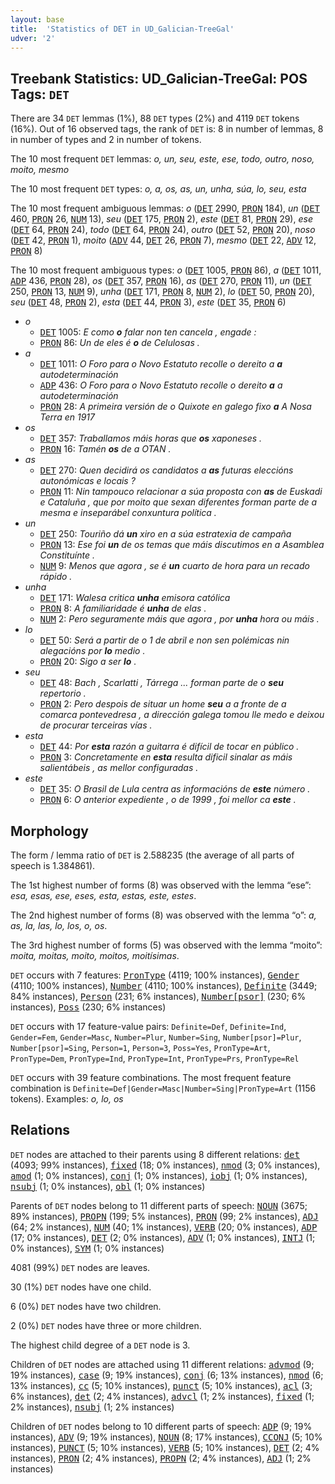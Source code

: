 ```yaml
---
layout: base
title:  'Statistics of DET in UD_Galician-TreeGal'
udver: '2'
---
```


## Treebank Statistics: UD_Galician-TreeGal: POS Tags: `DET`

There are 34 `DET` lemmas (1%), 88 `DET` types (2%) and 4119 `DET` tokens (16%).
Out of 16 observed tags, the rank of `DET` is: 8 in number of lemmas, 8 in number of types and 2 in number of tokens.

The 10 most frequent `DET` lemmas: <em>o, un, seu, este, ese, todo, outro, noso, moito, mesmo</em>

The 10 most frequent `DET` types:  <em>o, a, os, as, un, unha, súa, lo, seu, esta</em>

The 10 most frequent ambiguous lemmas: <em>o</em> (<tt><a href="gl_treegal-pos-DET.html">DET</a></tt> 2990, <tt><a href="gl_treegal-pos-PRON.html">PRON</a></tt> 184), <em>un</em> (<tt><a href="gl_treegal-pos-DET.html">DET</a></tt> 460, <tt><a href="gl_treegal-pos-PRON.html">PRON</a></tt> 26, <tt><a href="gl_treegal-pos-NUM.html">NUM</a></tt> 13), <em>seu</em> (<tt><a href="gl_treegal-pos-DET.html">DET</a></tt> 175, <tt><a href="gl_treegal-pos-PRON.html">PRON</a></tt> 2), <em>este</em> (<tt><a href="gl_treegal-pos-DET.html">DET</a></tt> 81, <tt><a href="gl_treegal-pos-PRON.html">PRON</a></tt> 29), <em>ese</em> (<tt><a href="gl_treegal-pos-DET.html">DET</a></tt> 64, <tt><a href="gl_treegal-pos-PRON.html">PRON</a></tt> 24), <em>todo</em> (<tt><a href="gl_treegal-pos-DET.html">DET</a></tt> 64, <tt><a href="gl_treegal-pos-PRON.html">PRON</a></tt> 24), <em>outro</em> (<tt><a href="gl_treegal-pos-DET.html">DET</a></tt> 52, <tt><a href="gl_treegal-pos-PRON.html">PRON</a></tt> 20), <em>noso</em> (<tt><a href="gl_treegal-pos-DET.html">DET</a></tt> 42, <tt><a href="gl_treegal-pos-PRON.html">PRON</a></tt> 1), <em>moito</em> (<tt><a href="gl_treegal-pos-ADV.html">ADV</a></tt> 44, <tt><a href="gl_treegal-pos-DET.html">DET</a></tt> 26, <tt><a href="gl_treegal-pos-PRON.html">PRON</a></tt> 7), <em>mesmo</em> (<tt><a href="gl_treegal-pos-DET.html">DET</a></tt> 22, <tt><a href="gl_treegal-pos-ADV.html">ADV</a></tt> 12, <tt><a href="gl_treegal-pos-PRON.html">PRON</a></tt> 8)

The 10 most frequent ambiguous types:  <em>o</em> (<tt><a href="gl_treegal-pos-DET.html">DET</a></tt> 1005, <tt><a href="gl_treegal-pos-PRON.html">PRON</a></tt> 86), <em>a</em> (<tt><a href="gl_treegal-pos-DET.html">DET</a></tt> 1011, <tt><a href="gl_treegal-pos-ADP.html">ADP</a></tt> 436, <tt><a href="gl_treegal-pos-PRON.html">PRON</a></tt> 28), <em>os</em> (<tt><a href="gl_treegal-pos-DET.html">DET</a></tt> 357, <tt><a href="gl_treegal-pos-PRON.html">PRON</a></tt> 16), <em>as</em> (<tt><a href="gl_treegal-pos-DET.html">DET</a></tt> 270, <tt><a href="gl_treegal-pos-PRON.html">PRON</a></tt> 11), <em>un</em> (<tt><a href="gl_treegal-pos-DET.html">DET</a></tt> 250, <tt><a href="gl_treegal-pos-PRON.html">PRON</a></tt> 13, <tt><a href="gl_treegal-pos-NUM.html">NUM</a></tt> 9), <em>unha</em> (<tt><a href="gl_treegal-pos-DET.html">DET</a></tt> 171, <tt><a href="gl_treegal-pos-PRON.html">PRON</a></tt> 8, <tt><a href="gl_treegal-pos-NUM.html">NUM</a></tt> 2), <em>lo</em> (<tt><a href="gl_treegal-pos-DET.html">DET</a></tt> 50, <tt><a href="gl_treegal-pos-PRON.html">PRON</a></tt> 20), <em>seu</em> (<tt><a href="gl_treegal-pos-DET.html">DET</a></tt> 48, <tt><a href="gl_treegal-pos-PRON.html">PRON</a></tt> 2), <em>esta</em> (<tt><a href="gl_treegal-pos-DET.html">DET</a></tt> 44, <tt><a href="gl_treegal-pos-PRON.html">PRON</a></tt> 3), <em>este</em> (<tt><a href="gl_treegal-pos-DET.html">DET</a></tt> 35, <tt><a href="gl_treegal-pos-PRON.html">PRON</a></tt> 6)


* <em>o</em>
  * <tt><a href="gl_treegal-pos-DET.html">DET</a></tt> 1005: <em>E como <b>o</b> falar non ten cancela , engade :</em>
  * <tt><a href="gl_treegal-pos-PRON.html">PRON</a></tt> 86: <em>Un de eles é <b>o</b> de Celulosas .</em>
* <em>a</em>
  * <tt><a href="gl_treegal-pos-DET.html">DET</a></tt> 1011: <em>O Foro para o Novo Estatuto recolle o dereito a <b>a</b> autodeterminación</em>
  * <tt><a href="gl_treegal-pos-ADP.html">ADP</a></tt> 436: <em>O Foro para o Novo Estatuto recolle o dereito <b>a</b> a autodeterminación</em>
  * <tt><a href="gl_treegal-pos-PRON.html">PRON</a></tt> 28: <em>A primeira versión de o Quixote en galego fixo <b>a</b> A Nosa Terra en 1917</em>
* <em>os</em>
  * <tt><a href="gl_treegal-pos-DET.html">DET</a></tt> 357: <em>Traballamos máis horas que <b>os</b> xaponeses .</em>
  * <tt><a href="gl_treegal-pos-PRON.html">PRON</a></tt> 16: <em>Tamén <b>os</b> de a OTAN .</em>
* <em>as</em>
  * <tt><a href="gl_treegal-pos-DET.html">DET</a></tt> 270: <em>Quen decidirá os candidatos a <b>as</b> futuras eleccións autonómicas e locais ?</em>
  * <tt><a href="gl_treegal-pos-PRON.html">PRON</a></tt> 11: <em>Nin tampouco relacionar a súa proposta con <b>as</b> de Euskadi e Cataluña , que por moito que sexan diferentes forman parte de a mesma e inseparábel conxuntura política .</em>
* <em>un</em>
  * <tt><a href="gl_treegal-pos-DET.html">DET</a></tt> 250: <em>Touriño dá <b>un</b> xiro en a súa estratexia de campaña</em>
  * <tt><a href="gl_treegal-pos-PRON.html">PRON</a></tt> 13: <em>Ese foi <b>un</b> de os temas que máis discutimos en a Asamblea Constituínte .</em>
  * <tt><a href="gl_treegal-pos-NUM.html">NUM</a></tt> 9: <em>Menos que agora , se é <b>un</b> cuarto de hora para un recado rápido .</em>
* <em>unha</em>
  * <tt><a href="gl_treegal-pos-DET.html">DET</a></tt> 171: <em>Walesa critica <b>unha</b> emisora católica</em>
  * <tt><a href="gl_treegal-pos-PRON.html">PRON</a></tt> 8: <em>A familiaridade é <b>unha</b> de elas .</em>
  * <tt><a href="gl_treegal-pos-NUM.html">NUM</a></tt> 2: <em>Pero seguramente máis que agora , por <b>unha</b> hora ou máis .</em>
* <em>lo</em>
  * <tt><a href="gl_treegal-pos-DET.html">DET</a></tt> 50: <em>Será a partir de o 1 de abril e non sen polémicas nin alegacións por <b>lo</b> medio .</em>
  * <tt><a href="gl_treegal-pos-PRON.html">PRON</a></tt> 20: <em>Sigo a ser <b>lo</b> .</em>
* <em>seu</em>
  * <tt><a href="gl_treegal-pos-DET.html">DET</a></tt> 48: <em>Bach , Scarlatti , Tárrega ... forman parte de o <b>seu</b> repertorio .</em>
  * <tt><a href="gl_treegal-pos-PRON.html">PRON</a></tt> 2: <em>Pero despois de situar un home <b>seu</b> a a fronte de a comarca pontevedresa , a dirección galega tomou lle medo e deixou de procurar terceiras vías .</em>
* <em>esta</em>
  * <tt><a href="gl_treegal-pos-DET.html">DET</a></tt> 44: <em>Por <b>esta</b> razón a guitarra é difícil de tocar en público .</em>
  * <tt><a href="gl_treegal-pos-PRON.html">PRON</a></tt> 3: <em>Concretamente en <b>esta</b> resulta dificil sinalar as máis salientábeis , as mellor configuradas .</em>
* <em>este</em>
  * <tt><a href="gl_treegal-pos-DET.html">DET</a></tt> 35: <em>O Brasil de Lula centra as informacións de <b>este</b> número .</em>
  * <tt><a href="gl_treegal-pos-PRON.html">PRON</a></tt> 6: <em>O anterior expediente , o de 1999 , foi mellor ca <b>este</b> .</em>

## Morphology

The form / lemma ratio of `DET` is 2.588235 (the average of all parts of speech is 1.384861).

The 1st highest number of forms (8) was observed with the lemma “ese”: <em>esa, esas, ese, eses, esta, estas, este, estes</em>.

The 2nd highest number of forms (8) was observed with the lemma “o”: <em>a, as, la, las, lo, los, o, os</em>.

The 3rd highest number of forms (5) was observed with the lemma “moito”: <em>moita, moitas, moito, moitos, moitísimas</em>.

`DET` occurs with 7 features: <tt><a href="gl_treegal-feat-PronType.html">PronType</a></tt> (4119; 100% instances), <tt><a href="gl_treegal-feat-Gender.html">Gender</a></tt> (4110; 100% instances), <tt><a href="gl_treegal-feat-Number.html">Number</a></tt> (4110; 100% instances), <tt><a href="gl_treegal-feat-Definite.html">Definite</a></tt> (3449; 84% instances), <tt><a href="gl_treegal-feat-Person.html">Person</a></tt> (231; 6% instances), <tt><a href="gl_treegal-feat-Number-psor.html">Number[psor]</a></tt> (230; 6% instances), <tt><a href="gl_treegal-feat-Poss.html">Poss</a></tt> (230; 6% instances)

`DET` occurs with 17 feature-value pairs: `Definite=Def`, `Definite=Ind`, `Gender=Fem`, `Gender=Masc`, `Number=Plur`, `Number=Sing`, `Number[psor]=Plur`, `Number[psor]=Sing`, `Person=1`, `Person=3`, `Poss=Yes`, `PronType=Art`, `PronType=Dem`, `PronType=Ind`, `PronType=Int`, `PronType=Prs`, `PronType=Rel`

`DET` occurs with 39 feature combinations.
The most frequent feature combination is `Definite=Def|Gender=Masc|Number=Sing|PronType=Art` (1156 tokens).
Examples: <em>o, lo, os</em>


## Relations

`DET` nodes are attached to their parents using 8 different relations: <tt><a href="gl_treegal-dep-det.html">det</a></tt> (4093; 99% instances), <tt><a href="gl_treegal-dep-fixed.html">fixed</a></tt> (18; 0% instances), <tt><a href="gl_treegal-dep-nmod.html">nmod</a></tt> (3; 0% instances), <tt><a href="gl_treegal-dep-amod.html">amod</a></tt> (1; 0% instances), <tt><a href="gl_treegal-dep-conj.html">conj</a></tt> (1; 0% instances), <tt><a href="gl_treegal-dep-iobj.html">iobj</a></tt> (1; 0% instances), <tt><a href="gl_treegal-dep-nsubj.html">nsubj</a></tt> (1; 0% instances), <tt><a href="gl_treegal-dep-obl.html">obl</a></tt> (1; 0% instances)

Parents of `DET` nodes belong to 11 different parts of speech: <tt><a href="gl_treegal-pos-NOUN.html">NOUN</a></tt> (3675; 89% instances), <tt><a href="gl_treegal-pos-PROPN.html">PROPN</a></tt> (199; 5% instances), <tt><a href="gl_treegal-pos-PRON.html">PRON</a></tt> (99; 2% instances), <tt><a href="gl_treegal-pos-ADJ.html">ADJ</a></tt> (64; 2% instances), <tt><a href="gl_treegal-pos-NUM.html">NUM</a></tt> (40; 1% instances), <tt><a href="gl_treegal-pos-VERB.html">VERB</a></tt> (20; 0% instances), <tt><a href="gl_treegal-pos-ADP.html">ADP</a></tt> (17; 0% instances), <tt><a href="gl_treegal-pos-DET.html">DET</a></tt> (2; 0% instances), <tt><a href="gl_treegal-pos-ADV.html">ADV</a></tt> (1; 0% instances), <tt><a href="gl_treegal-pos-INTJ.html">INTJ</a></tt> (1; 0% instances), <tt><a href="gl_treegal-pos-SYM.html">SYM</a></tt> (1; 0% instances)

4081 (99%) `DET` nodes are leaves.

30 (1%) `DET` nodes have one child.

6 (0%) `DET` nodes have two children.

2 (0%) `DET` nodes have three or more children.

The highest child degree of a `DET` node is 3.

Children of `DET` nodes are attached using 11 different relations: <tt><a href="gl_treegal-dep-advmod.html">advmod</a></tt> (9; 19% instances), <tt><a href="gl_treegal-dep-case.html">case</a></tt> (9; 19% instances), <tt><a href="gl_treegal-dep-conj.html">conj</a></tt> (6; 13% instances), <tt><a href="gl_treegal-dep-nmod.html">nmod</a></tt> (6; 13% instances), <tt><a href="gl_treegal-dep-cc.html">cc</a></tt> (5; 10% instances), <tt><a href="gl_treegal-dep-punct.html">punct</a></tt> (5; 10% instances), <tt><a href="gl_treegal-dep-acl.html">acl</a></tt> (3; 6% instances), <tt><a href="gl_treegal-dep-det.html">det</a></tt> (2; 4% instances), <tt><a href="gl_treegal-dep-advcl.html">advcl</a></tt> (1; 2% instances), <tt><a href="gl_treegal-dep-fixed.html">fixed</a></tt> (1; 2% instances), <tt><a href="gl_treegal-dep-nsubj.html">nsubj</a></tt> (1; 2% instances)

Children of `DET` nodes belong to 10 different parts of speech: <tt><a href="gl_treegal-pos-ADP.html">ADP</a></tt> (9; 19% instances), <tt><a href="gl_treegal-pos-ADV.html">ADV</a></tt> (9; 19% instances), <tt><a href="gl_treegal-pos-NOUN.html">NOUN</a></tt> (8; 17% instances), <tt><a href="gl_treegal-pos-CCONJ.html">CCONJ</a></tt> (5; 10% instances), <tt><a href="gl_treegal-pos-PUNCT.html">PUNCT</a></tt> (5; 10% instances), <tt><a href="gl_treegal-pos-VERB.html">VERB</a></tt> (5; 10% instances), <tt><a href="gl_treegal-pos-DET.html">DET</a></tt> (2; 4% instances), <tt><a href="gl_treegal-pos-PRON.html">PRON</a></tt> (2; 4% instances), <tt><a href="gl_treegal-pos-PROPN.html">PROPN</a></tt> (2; 4% instances), <tt><a href="gl_treegal-pos-ADJ.html">ADJ</a></tt> (1; 2% instances)

